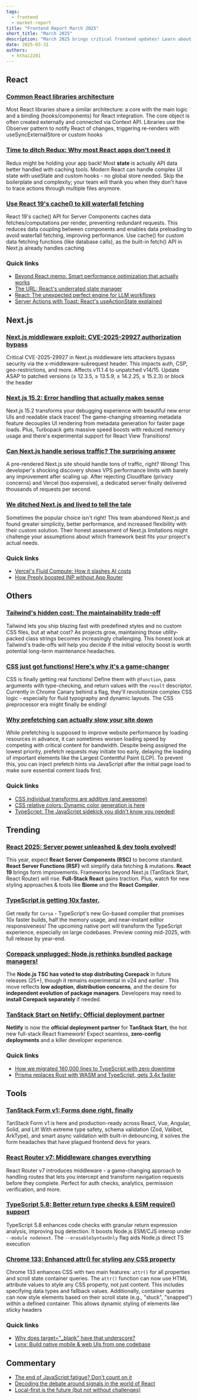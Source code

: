 ```yaml
---
tags:
  - frontend
  - market-report
title: "Frontend Report March 2025"
short_title: "March 2025"
description: "March 2025 brings critical frontend updates! Learn about the Next.js security exploit you must patch nows. Explore TypeScript's upcoming 10x speed boost with Corsa, React Router's game-changing middleware, and why prefetching can surprisingly slow down your site. Plus: CSS functions are finally here, new in Chrome 133, Node.js is dropping Corepack, and TanStack Start finds an official deployment home!"
date: 2025-03-31
authors:
  - hthai2201
---
```


## React

### [Common React libraries architecture](https://www.felgus.dev/blog/common-react-lib-architecture)

Most React libraries share a similar architecture: a core with the main logic and a binding (hooks/components) for React integration. The core object is often created externally and connected via Context API. Libraries use the Observer pattern to notify React of changes, triggering re-renders with useSyncExternalStore or custom hooks

### [Time to ditch Redux: Why most React apps don't need it](https://www.bennett.ink/its-probably-time-to-stop-recommending-redux)

Redux might be holding your app back! Most **state** is actually API data better handled with caching tools. Modern React can handle complex UI state with useState and custom hooks - no global store needed. Skip the boilerplate and complexity; your team will thank you when they don't have to trace actions through multiple files anymore.

### [Use React 19's cache() to kill waterfall fetching](https://aurorascharff.no/posts/avoiding-server-component-waterfall-fetching-with-react-19-cache/)

React 19's cache() API for Server Components caches data fetches/computations per render, preventing redundant requests. This reduces data coupling between components and enables data preloading to avoid waterfall fetching, improving performance. Use cache() for custom data fetching functions (like database calls), as the built-in fetch() API in Next.js already handles caching

### Quick links

- [Beyond React.memo: Smart performance optimization that actually works](https://cekrem.github.io/posts/beyond-react-memo-smarter-performance-optimization/)
- [The URL: React's underrated state manager](https://iamsahaj.xyz/blog/react-state-in-the-url/)
- [React: The unexpected perfect engine for LLM workflows](https://www.gensx.com/blog/why-react-is-the-best-backend-workflow-engine)
- [Server Actions with Toast: React's useActionState explained](https://www.robinwieruch.de/react-server-actions-useactionstate-toast/)

## Next.js

### [Next.js middleware exploit: CVE-2025-29927 authorization bypass](https://zeropath.com/blog/nextjs-middleware-cve-2025-29927-auth-bypass)

Critical CVE-2025-29927 in Next.js middleware lets attackers bypass security via the x-middleware-subrequest header. This impacts auth, CSP, geo-restrictions, and more. Affects v11.1.4 to unpatched v14/15. Update ASAP to patched versions (≥ 12.3.5, ≥ 13.5.9, ≥ 14.2.25, ≥ 15.2.3) or block the header

### [Next.js 15.2: Error handling that actually makes sense](https://nextjs.org/blog/next-15-2)

Next.js 15.2 transforms your debugging experience with beautiful new error UIs and readable stack traces! The game-changing streaming metadata feature decouples UI rendering from metadata generation for faster page loads. Plus, Turbopack gets massive speed boosts with reduced memory usage and there's experimental support for React View Transitions!

### [Can Next.js handle serious traffic? The surprising answer](https://martijnhols.nl/blog/how-much-traffic-can-a-pre-rendered-nextjs-site-handle)

A pre-rendered Next.js site should handle tons of traffic, right? Wrong! This developer's shocking discovery shows VPS performance limits with barely any improvement after scaling up. After rejecting Cloudflare (privacy concerns) and Vercel (too expensive), a dedicated server finally delivered thousands of requests per second.

### [We ditched Next.js and lived to tell the tale](https://northflank.com/blog/why-we-ditched-next-js-and-never-looked-back)

Sometimes the popular choice isn't right! This team abandoned Next.js and found greater simplicity, better performance, and increased flexibility with their custom solution. Their honest assessment of Next.js limitations might challenge your assumptions about which framework best fits your project's actual needs.

### Quick links

- [Vercel's Fluid Compute: How it slashes AI costs](https://vercel.com/blog/how-fluid-compute-works-on-vercel)
- [How Preply boosted INP without App Router](https://medium.com/preply-engineering/how-preply-improved-inp-on-a-next-js-application-without-react-server-components-and-app-router-491713149875)

## Others

### [Tailwind's hidden cost: The maintainability trade-off](https://measured.co/blog/tailwind-trade-offs)

Tailwind lets you ship blazing fast with predefined styles and no custom CSS files, but at what cost? As projects grow, maintaining those utility-packed class strings becomes increasingly challenging. This honest look at Tailwind's trade-offs will help you decide if the initial velocity boost is worth potential long-term maintenance headaches.

### [CSS just got functions! Here's why it's a game-changer](https://css-tricks.com/functions-in-css/)

CSS is finally getting real functions! Define them with `@function`, pass arguments with type-checking, and return values with the `result` descriptor. Currently in Chrome Canary behind a flag, they'll revolutionize complex CSS logic - especially for fluid typography and dynamic layouts. The CSS preprocessor era might finally be ending!

### [Why prefetching can actually slow your site down](https://www.debugbear.com/blog/prefetch-slower-website)

While prefetching is supposed to improve website performance by loading resources in advance, it can sometimes worsen loading speed by competing with critical content for bandwidth. Despite being assigned the lowest priority, prefetch requests may initiate too early, delaying the loading of important elements like the Largest Contentful Paint (LCP). To prevent this, you can inject prefetch hints via JavaScript after the initial page load to make sure essential content loads first.

### Quick links

- [CSS individual transforms are additive (and awesome)](https://polypane.app/blog/the-css-transform-property-and-individual-transforms-are-additive)
- [CSS relative colors: Dynamic color generation is here](https://ishadeed.com/article/css-relative-colors/)
- [TypeScript: The JavaScript sidekick you didn't know you needed!](https://2ality.com/2025/03/typescript-sales-pitch.html)

## Trending

### [React 2025: Server power unleashed & dev tools evolved!](https://www.robinwieruch.de/react-trends/)

This year, expect **React Server Components (RSC)** to become standard. **React Server Functions (RSF)** will simplify data fetching & mutations. **React 19** brings form improvements. Frameworks beyond Next.js (TanStack Start, React Router) will rise. **Full-Stack React** gains traction. Plus, watch for new styling approaches & tools like **Biome** and the **React Compiler**.

### [TypeScript is getting 10x faster.](https://devblogs.microsoft.com/typescript/typescript-native-port/)

Get ready for `Corsa` - TypeScript's new Go-based compiler that promises 10x faster builds, half the memory usage, and near-instant editor responsiveness! The upcoming native port will transform the TypeScript experience, especially on large codebases. Preview coming mid-2025, with full release by year-end.

### [Corepack unplugged: Node.js rethinks bundled package managers!](https://socket.dev/blog/node-js-tsc-votes-to-stop-distributing-corepack)

The **Node.js TSC has voted to stop distributing Corepack** in future releases (25+), though it remains experimental in v24 and earlier . This move reflects **low adoption**, **distribution concerns**, and the desire for **independent evolution of package managers**. Developers may need to **install Corepack separately** if needed.

### [TanStack Start on Netlify: Official deployment partner](https://www.netlify.com/blog/tanstack-start-netlify-official-deployment-partner/)

**Netlify** is now the **official deployment partner** for **TanStack Start**, the hot new full-stack React framework! Expect seamless, **zero-config deployments** and a killer developer experience.

### Quick links

- [How we migrated 160,000 lines to TypeScript with zero downtime](https://benhowdle.im/migrating-js-to-ts-zero-downtime.html)
- [Prisma replaces Rust with WASM and TypeScript, gets 3.4x faster](https://www.prisma.io/blog/rust-to-typescript-update-boosting-prisma-orm-performance)

## Tools

### [TanStack Form v1: Forms done right, finally](https://tanstack.com/blog/announcing-tanstack-form-v1)

TanStack Form v1 is here and production-ready across React, Vue, Angular, Solid, and Lit! With extreme type safety, schema validation (Zod, Valibot, ArkType), and smart async validation with built-in debouncing, it solves the form headaches that have plagued frontend devs for years.

### [React Router v7: Middleware changes everything](https://react.statuscode.com/link/166745/web)

React Router v7 introduces middleware - a game-changing approach to handling routes that lets you intercept and transform navigation requests before they complete. Perfect for auth checks, analytics, permission verification, and more.

### [TypeScript 5.8: Better return type checks & ESM require() support](https://devblogs.microsoft.com/typescript/announcing-typescript-5-8/)

TypeScript 5.8 enhances code checks with granular return expression analysis, improving bug detection. It boosts Node.js ESM/CJS interop under `--module nodenext`. The `--erasableSyntaxOnly` flag aids Node.js direct TS execution

### [Chrome 133: Enhanced attr() for styling any CSS property](https://css-tricks.com/chrome-133-goodies/)

Chrome 133 enhances CSS with two main features: `attr()` for all properties and scroll state container queries. The `attr()` function can now use HTML attribute values to style any CSS property, not just content. This includes specifying data types and fallback values. Additionally, container queries can now style elements based on their scroll state (e.g., "stuck", "snapped") within a defined container. This allows dynamic styling of elements like sticky headers

### Quick links

- [Why does target="\_blank" have that underscore?](https://kyrylo.org/html/2024/10/25/why-does-target-blank-have-an-underscore-in-front.html)
- [Lynx: Build native mobile & web UIs from one codebase](https://lynxjs.org/)

## Commentary

- [The end of JavaScript fatigue? Don't count on it](https://allenpike.com/2025/javascript-fatigue-ssr)
- [Decoding the debate around signals in the world of React](https://www.felgus.dev/blog/signals-in-react)
- [Local-first is the future (but not without challenges)](https://rxdb.info/articles/local-first-future.html)
